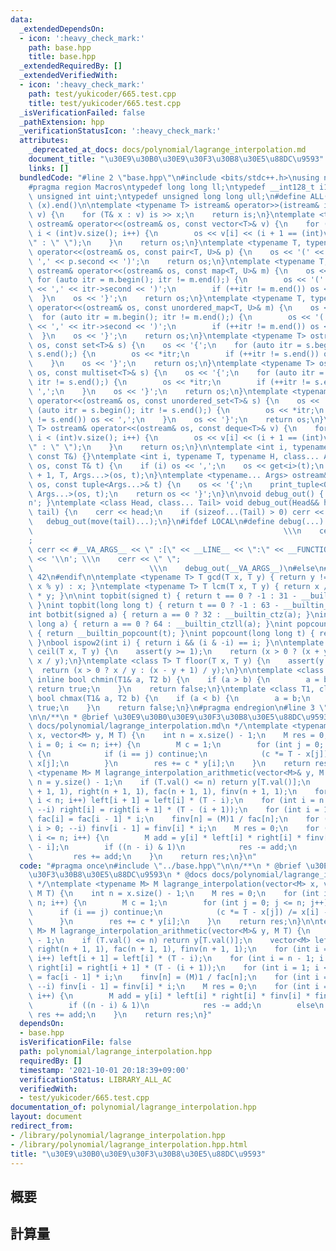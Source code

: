 ```yaml
---
data:
  _extendedDependsOn:
  - icon: ':heavy_check_mark:'
    path: base.hpp
    title: base.hpp
  _extendedRequiredBy: []
  _extendedVerifiedWith:
  - icon: ':heavy_check_mark:'
    path: test/yukicoder/665.test.cpp
    title: test/yukicoder/665.test.cpp
  _isVerificationFailed: false
  _pathExtension: hpp
  _verificationStatusIcon: ':heavy_check_mark:'
  attributes:
    _deprecated_at_docs: docs/polynomial/lagrange_interpolation.md
    document_title: "\u30E9\u30B0\u30E9\u30F3\u30B8\u30E5\u88DC\u9593"
    links: []
  bundledCode: "#line 2 \"base.hpp\"\n#include <bits/stdc++.h>\nusing namespace std;\n\
    #pragma region Macros\ntypedef long long ll;\ntypedef __int128_t i128;\ntypedef\
    \ unsigned int uint;\ntypedef unsigned long long ull;\n#define ALL(x) (x).begin(),\
    \ (x).end()\n\ntemplate <typename T> istream& operator>>(istream& is, vector<T>&\
    \ v) {\n    for (T& x : v) is >> x;\n    return is;\n}\ntemplate <typename T>\
    \ ostream& operator<<(ostream& os, const vector<T>& v) {\n    for (int i = 0;\
    \ i < (int)v.size(); i++) {\n        os << v[i] << (i + 1 == (int)v.size() ? \"\
    \" : \" \");\n    }\n    return os;\n}\ntemplate <typename T, typename U> ostream&\
    \ operator<<(ostream& os, const pair<T, U>& p) {\n    os << '(' << p.first <<\
    \ ',' << p.second << ')';\n    return os;\n}\ntemplate <typename T, typename U>\
    \ ostream& operator<<(ostream& os, const map<T, U>& m) {\n    os << '{';\n   \
    \ for (auto itr = m.begin(); itr != m.end();) {\n        os << '(' << itr->first\
    \ << ',' << itr->second << ')';\n        if (++itr != m.end()) os << ',';\n  \
    \  }\n    os << '}';\n    return os;\n}\ntemplate <typename T, typename U> ostream&\
    \ operator<<(ostream& os, const unordered_map<T, U>& m) {\n    os << '{';\n  \
    \  for (auto itr = m.begin(); itr != m.end();) {\n        os << '(' << itr->first\
    \ << ',' << itr->second << ')';\n        if (++itr != m.end()) os << ',';\n  \
    \  }\n    os << '}';\n    return os;\n}\ntemplate <typename T> ostream& operator<<(ostream&\
    \ os, const set<T>& s) {\n    os << '{';\n    for (auto itr = s.begin(); itr !=\
    \ s.end();) {\n        os << *itr;\n        if (++itr != s.end()) os << ',';\n\
    \    }\n    os << '}';\n    return os;\n}\ntemplate <typename T> ostream& operator<<(ostream&\
    \ os, const multiset<T>& s) {\n    os << '{';\n    for (auto itr = s.begin();\
    \ itr != s.end();) {\n        os << *itr;\n        if (++itr != s.end()) os <<\
    \ ',';\n    }\n    os << '}';\n    return os;\n}\ntemplate <typename T> ostream&\
    \ operator<<(ostream& os, const unordered_set<T>& s) {\n    os << '{';\n    for\
    \ (auto itr = s.begin(); itr != s.end();) {\n        os << *itr;\n        if (++itr\
    \ != s.end()) os << ',';\n    }\n    os << '}';\n    return os;\n}\ntemplate <typename\
    \ T> ostream& operator<<(ostream& os, const deque<T>& v) {\n    for (int i = 0;\
    \ i < (int)v.size(); i++) {\n        os << v[i] << (i + 1 == (int)v.size() ? \"\
    \" : \" \");\n    }\n    return os;\n}\n\ntemplate <int i, typename T> void print_tuple(ostream&,\
    \ const T&) {}\ntemplate <int i, typename T, typename H, class... Args> void print_tuple(ostream&\
    \ os, const T& t) {\n    if (i) os << ',';\n    os << get<i>(t);\n    print_tuple<i\
    \ + 1, T, Args...>(os, t);\n}\ntemplate <typename... Args> ostream& operator<<(ostream&\
    \ os, const tuple<Args...>& t) {\n    os << '{';\n    print_tuple<0, tuple<Args...>,\
    \ Args...>(os, t);\n    return os << '}';\n}\n\nvoid debug_out() { cerr << '\\\
    n'; }\ntemplate <class Head, class... Tail> void debug_out(Head&& head, Tail&&...\
    \ tail) {\n    cerr << head;\n    if (sizeof...(Tail) > 0) cerr << \", \";\n \
    \   debug_out(move(tail)...);\n}\n#ifdef LOCAL\n#define debug(...)           \
    \                                                        \\\n    cerr << \" \"\
    ;                                                                     \\\n   \
    \ cerr << #__VA_ARGS__ << \" :[\" << __LINE__ << \":\" << __FUNCTION__ << \"]\"\
    \ << '\\n'; \\\n    cerr << \" \";                                           \
    \                          \\\n    debug_out(__VA_ARGS__)\n#else\n#define debug(...)\
    \ 42\n#endif\n\ntemplate <typename T> T gcd(T x, T y) { return y != 0 ? gcd(y,\
    \ x % y) : x; }\ntemplate <typename T> T lcm(T x, T y) { return x / gcd(x, y)\
    \ * y; }\n\nint topbit(signed t) { return t == 0 ? -1 : 31 - __builtin_clz(t);\
    \ }\nint topbit(long long t) { return t == 0 ? -1 : 63 - __builtin_clzll(t); }\n\
    int botbit(signed a) { return a == 0 ? 32 : __builtin_ctz(a); }\nint botbit(long\
    \ long a) { return a == 0 ? 64 : __builtin_ctzll(a); }\nint popcount(signed t)\
    \ { return __builtin_popcount(t); }\nint popcount(long long t) { return __builtin_popcountll(t);\
    \ }\nbool ispow2(int i) { return i && (i & -i) == i; }\n\ntemplate <class T> T\
    \ ceil(T x, T y) {\n    assert(y >= 1);\n    return (x > 0 ? (x + y - 1) / y :\
    \ x / y);\n}\ntemplate <class T> T floor(T x, T y) {\n    assert(y >= 1);\n  \
    \  return (x > 0 ? x / y : (x - y + 1) / y);\n}\n\ntemplate <class T1, class T2>\
    \ inline bool chmin(T1& a, T2 b) {\n    if (a > b) {\n        a = b;\n       \
    \ return true;\n    }\n    return false;\n}\ntemplate <class T1, class T2> inline\
    \ bool chmax(T1& a, T2 b) {\n    if (a < b) {\n        a = b;\n        return\
    \ true;\n    }\n    return false;\n}\n#pragma endregion\n#line 3 \"polynomial/lagrange_interpolation.hpp\"\
    \n\n/**\n * @brief \u30E9\u30B0\u30E9\u30F3\u30B8\u30E5\u88DC\u9593\n * @docs\
    \ docs/polynomial/lagrange_interpolation.md\n */\ntemplate <typename M> M lagrange_interpolation(vector<M>\
    \ x, vector<M> y, M T) {\n    int n = x.size() - 1;\n    M res = 0;\n    for (int\
    \ i = 0; i <= n; i++) {\n        M c = 1;\n        for (int j = 0; j <= n; j++)\
    \ {\n            if (i == j) continue;\n            (c *= T - x[j]) /= x[i] -\
    \ x[j];\n        }\n        res += c * y[i];\n    }\n    return res;\n}\n\ntemplate\
    \ <typename M> M lagrange_interpolation_arithmetic(vector<M>& y, M T) {\n    int\
    \ n = y.size() - 1;\n    if (T.val() <= n) return y[T.val()];\n    vector<M> left(n\
    \ + 1, 1), right(n + 1, 1), fac(n + 1, 1), finv(n + 1, 1);\n    for (int i = 0;\
    \ i < n; i++) left[i + 1] = left[i] * (T - i);\n    for (int i = n - 1; i >= 0;\
    \ --i) right[i] = right[i + 1] * (T - (i + 1));\n    for (int i = 1; i <= n; i++)\
    \ fac[i] = fac[i - 1] * i;\n    finv[n] = (M)1 / fac[n];\n    for (int i = n;\
    \ i > 0; --i) finv[i - 1] = finv[i] * i;\n    M res = 0;\n    for (int i = 0;\
    \ i <= n; i++) {\n        M add = y[i] * left[i] * right[i] * finv[i] * finv[n\
    \ - i];\n        if ((n - i) & 1)\n            res -= add;\n        else\n   \
    \         res += add;\n    }\n    return res;\n}\n"
  code: "#pragma once\n#include \"../base.hpp\"\n\n/**\n * @brief \u30E9\u30B0\u30E9\
    \u30F3\u30B8\u30E5\u88DC\u9593\n * @docs docs/polynomial/lagrange_interpolation.md\n\
    \ */\ntemplate <typename M> M lagrange_interpolation(vector<M> x, vector<M> y,\
    \ M T) {\n    int n = x.size() - 1;\n    M res = 0;\n    for (int i = 0; i <=\
    \ n; i++) {\n        M c = 1;\n        for (int j = 0; j <= n; j++) {\n      \
    \      if (i == j) continue;\n            (c *= T - x[j]) /= x[i] - x[j];\n  \
    \      }\n        res += c * y[i];\n    }\n    return res;\n}\n\ntemplate <typename\
    \ M> M lagrange_interpolation_arithmetic(vector<M>& y, M T) {\n    int n = y.size()\
    \ - 1;\n    if (T.val() <= n) return y[T.val()];\n    vector<M> left(n + 1, 1),\
    \ right(n + 1, 1), fac(n + 1, 1), finv(n + 1, 1);\n    for (int i = 0; i < n;\
    \ i++) left[i + 1] = left[i] * (T - i);\n    for (int i = n - 1; i >= 0; --i)\
    \ right[i] = right[i + 1] * (T - (i + 1));\n    for (int i = 1; i <= n; i++) fac[i]\
    \ = fac[i - 1] * i;\n    finv[n] = (M)1 / fac[n];\n    for (int i = n; i > 0;\
    \ --i) finv[i - 1] = finv[i] * i;\n    M res = 0;\n    for (int i = 0; i <= n;\
    \ i++) {\n        M add = y[i] * left[i] * right[i] * finv[i] * finv[n - i];\n\
    \        if ((n - i) & 1)\n            res -= add;\n        else\n           \
    \ res += add;\n    }\n    return res;\n}"
  dependsOn:
  - base.hpp
  isVerificationFile: false
  path: polynomial/lagrange_interpolation.hpp
  requiredBy: []
  timestamp: '2021-10-01 20:18:39+09:00'
  verificationStatus: LIBRARY_ALL_AC
  verifiedWith:
  - test/yukicoder/665.test.cpp
documentation_of: polynomial/lagrange_interpolation.hpp
layout: document
redirect_from:
- /library/polynomial/lagrange_interpolation.hpp
- /library/polynomial/lagrange_interpolation.hpp.html
title: "\u30E9\u30B0\u30E9\u30F3\u30B8\u30E5\u88DC\u9593"
---
```

## 概要

## 計算量